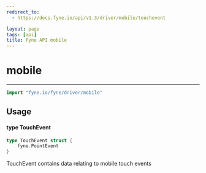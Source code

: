 ```yaml
---
redirect_to:
  - https://docs.fyne.io/api/v1.3/driver/mobile/touchevent

layout: page
tags: [api]
title: Fyne API mobile
---
```



# mobile
---
```go
import "fyne.io/fyne/driver/mobile"
```

## Usage

#### type TouchEvent

```go
type TouchEvent struct {
	fyne.PointEvent
}
```

TouchEvent contains data relating to mobile touch events
